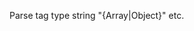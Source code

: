 

<!-- Start /home/charles/Repositories/doxstrap/examples/fixtures/d.coffee -->



Parse tag type string &quot;{Array|Object}&quot; etc.





<!-- End /home/charles/Repositories/doxstrap/examples/fixtures/d.coffee -->

